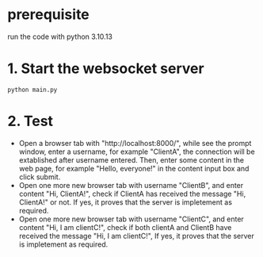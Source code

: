 # prerequisite
run the code with python 3.10.13

# 1. Start the websocket server
` python main.py `

# 2. Test
- Open a browser tab with "http://localhost:8000/", while see the prompt window, enter a username, for example "ClientA", the connection will be extablished after username entered. Then, enter some content in the web page, for example "Hello, everyone!" in the content input box and click submit.
- Open one more new browser tab with username "ClientB", and enter content "Hi, ClientA!", check if ClientA has received the message "Hi, ClientA!" or not. If yes, it proves that the server is impletement as required.
- Open one more new browser tab with username "ClientC", and enter content "Hi, I am clientC!", check if both clientA and ClientB have received the message "Hi, I am clientC!", If yes, it proves that the server is impletement as required.

